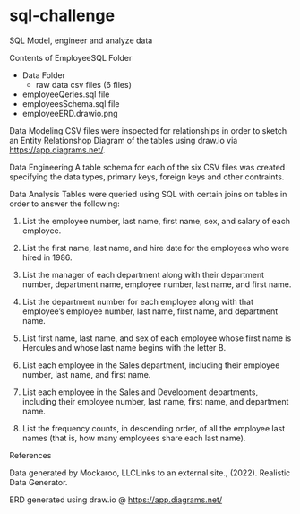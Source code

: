 # sql-challenge
SQL Model, engineer and analyze data

Contents of EmployeeSQL Folder
- Data Folder
  - raw data csv files (6 files)
- employeeQeries.sql file
- employeesSchema.sql file
- employeeERD.drawio.png

Data Modeling
CSV files were inspected for relationships in order to sketch an Entity Relationshop Diagram of the tables using draw.io via https://app.diagrams.net/.

Data Engineering
A table schema for each of the six CSV files was created specifying the data types, primary keys, foreign keys and other contraints.

Data Analysis
Tables were queried using SQL with certain joins on tables in order to answer the following:

1. List the employee number, last name, first name, sex, and salary of each employee.

2. List the first name, last name, and hire date for the employees who were hired in 1986.

3. List the manager of each department along with their department number, department name, employee number, last name, and first name.

4. List the department number for each employee along with that employee’s employee number, last name, first name, and department name.

5. List first name, last name, and sex of each employee whose first name is Hercules and whose last name begins with the letter B.

6. List each employee in the Sales department, including their employee number, last name, and first name.

7. List each employee in the Sales and Development departments, including their employee number, last name, first name, and department name.

8. List the frequency counts, in descending order, of all the employee last names (that is, how many employees share each last name).

References

Data generated by Mockaroo, LLCLinks to an external site., (2022). Realistic Data Generator.

ERD generated using draw.io @ https://app.diagrams.net/
